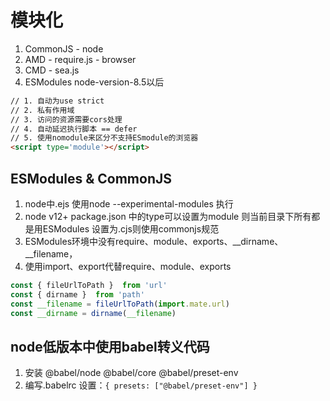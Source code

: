 <!--
 * @Author       : ganbowen
 * @Date         : 2021-09-26 21:59:46
 * @LastEditors  : ganbowen
 * @LastEditTime : 2021-09-26 22:57:21
 * @Descripttion : 
-->
# 模块化
1. CommonJS - node
2. AMD - require.js - browser
3. CMD - sea.js
4. ESModules node-version-8.5以后

```html
// 1. 自动为use strict
// 2. 私有作用域
// 3. 访问的资源需要cors处理
// 4. 自动延迟执行脚本 == defer
// 5. 使用nomodule来区分不支持ESmodule的浏览器
<script type='module'></script>
```
## ESModules & CommonJS
1. node中.ejs 使用node --experimental-modules 执行
2. node v12+ package.json 中的type可以设置为module 则当前目录下所有都是用ESModules  设置为.cjs则使用commonjs规范
3. ESModules环境中没有require、module、exports、__dirname、__filename，
4. 使用import、export代替require、module、exports
```js
const { fileUrlToPath }  from 'url'
const { dirname }  from 'path'
const __filename = fileUrlToPath(import.mate.url)
const __dirname = dirname(__filename)
```

## node低版本中使用babel转义代码
1. 安装 @babel/node @babel/core @babel/preset-env
2. 编写.babelrc 设置：`{ presets: ["@babel/preset-env"] }`